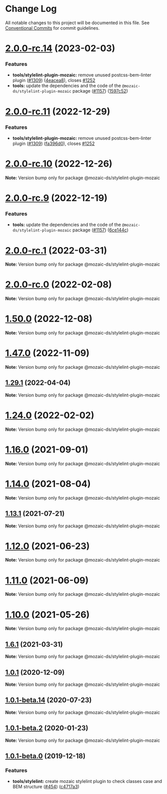 # Change Log

All notable changes to this project will be documented in this file.
See [Conventional Commits](https://conventionalcommits.org) for commit guidelines.

# [2.0.0-rc.14](https://github.com/adeo/mozaic-design-system/compare/v1.53.0...v2.0.0-rc.14) (2023-02-03)


### Features

* **tools/stylelint-plugin-mozaic:** remove unused postcss-bem-linter plugin ([#1309](https://github.com/adeo/mozaic-design-system/issues/1309)) ([4eacea8](https://github.com/adeo/mozaic-design-system/commit/4eacea80f7e56f4ba3a8ad430be1e4060daa4ed1)), closes [#1252](https://github.com/adeo/mozaic-design-system/issues/1252)
* **tools:** update the dependencies and the code of the `@mozaic-ds/stylelint-plugin-mozaic` package ([#1157](https://github.com/adeo/mozaic-design-system/issues/1157)) ([1597c52](https://github.com/adeo/mozaic-design-system/commit/1597c52f44a8f6ebb900432a742f8756b7d8fbb8))





# [2.0.0-rc.11](https://github.com/adeo/mozaic-design-system/compare/v2.0.0-rc.10...v2.0.0-rc.11) (2022-12-29)


### Features

* **tools/stylelint-plugin-mozaic:** remove unused postcss-bem-linter plugin ([#1309](https://github.com/adeo/mozaic-design-system/issues/1309)) ([fa396d0](https://github.com/adeo/mozaic-design-system/commit/fa396d0f7be1004158f1a3a53db71e79a361bf0b)), closes [#1252](https://github.com/adeo/mozaic-design-system/issues/1252)





# [2.0.0-rc.10](https://github.com/adeo/mozaic-design-system/compare/v2.0.0-rc.9...v2.0.0-rc.10) (2022-12-26)

**Note:** Version bump only for package @mozaic-ds/stylelint-plugin-mozaic





# [2.0.0-rc.9](https://github.com/adeo/mozaic-design-system/compare/v1.50.1...v2.0.0-rc.9) (2022-12-19)


### Features

* **tools:** update the dependencies and the code of the `@mozaic-ds/stylelint-plugin-mozaic` package ([#1157](https://github.com/adeo/mozaic-design-system/issues/1157)) ([6ce144c](https://github.com/adeo/mozaic-design-system/commit/6ce144c8698164ee8bffb43290e067ef435b5367))





# [2.0.0-rc.1](https://github.com/adeo/mozaic-design-system/compare/v1.29.0...v2.0.0-rc.1) (2022-03-31)

**Note:** Version bump only for package @mozaic-ds/stylelint-plugin-mozaic





# [2.0.0-rc.0](https://github.com/adeo/mozaic-design-system/compare/v1.24.2...v2.0.0-rc.0) (2022-02-08)

**Note:** Version bump only for package @mozaic-ds/stylelint-plugin-mozaic





# [1.50.0](https://github.com/adeo/mozaic-design-system/compare/v1.49.1...v1.50.0) (2022-12-08)

**Note:** Version bump only for package @mozaic-ds/stylelint-plugin-mozaic





# [1.47.0](https://github.com/adeo/mozaic-design-system/compare/v1.46.0...v1.47.0) (2022-11-09)

**Note:** Version bump only for package @mozaic-ds/stylelint-plugin-mozaic





## [1.29.1](https://github.com/adeo/mozaic-design-system/compare/v1.29.0...v1.29.1) (2022-04-04)

**Note:** Version bump only for package @mozaic-ds/stylelint-plugin-mozaic





# [1.24.0](https://github.com/adeo/mozaic-design-system/compare/v1.23.1...v1.24.0) (2022-02-02)

**Note:** Version bump only for package @mozaic-ds/stylelint-plugin-mozaic





# [1.16.0](https://github.com/adeo/mozaic-design-system/compare/v1.15.0...v1.16.0) (2021-09-01)

**Note:** Version bump only for package @mozaic-ds/stylelint-plugin-mozaic





# [1.14.0](https://github.com/adeo/mozaic-design-system/compare/v1.13.1...v1.14.0) (2021-08-04)

**Note:** Version bump only for package @mozaic-ds/stylelint-plugin-mozaic





## [1.13.1](https://github.com/adeo/mozaic-design-system/compare/v1.13.0...v1.13.1) (2021-07-21)

**Note:** Version bump only for package @mozaic-ds/stylelint-plugin-mozaic





# [1.12.0](https://github.com/adeo/mozaic-design-system/compare/v1.11.0...v1.12.0) (2021-06-23)

**Note:** Version bump only for package @mozaic-ds/stylelint-plugin-mozaic





# [1.11.0](https://github.com/adeo/mozaic-design-system/compare/v1.10.0...v1.11.0) (2021-06-09)

**Note:** Version bump only for package @mozaic-ds/stylelint-plugin-mozaic





# [1.10.0](https://github.com/adeo/mozaic-design-system/compare/v1.9.0...v1.10.0) (2021-05-26)

**Note:** Version bump only for package @mozaic-ds/stylelint-plugin-mozaic





## [1.6.1](https://github.com/adeo/mozaic-design-system/compare/v1.6.0...v1.6.1) (2021-03-31)

**Note:** Version bump only for package @mozaic-ds/stylelint-plugin-mozaic





## [1.0.1](https://github.com/adeo/mozaic-design-system/compare/v1.0.1-beta.22...v1.0.1) (2020-12-09)

**Note:** Version bump only for package @mozaic-ds/stylelint-plugin-mozaic





## [1.0.1-beta.14](https://github.com/adeo/mozaic-design-system/compare/v1.0.1-beta.13...v1.0.1-beta.14) (2020-07-23)

**Note:** Version bump only for package @mozaic-ds/stylelint-plugin-mozaic





## [1.0.1-beta.2](https://github.com/adeo/mozaic-design-system/compare/v1.0.1-beta.1...v1.0.1-beta.2) (2020-01-23)

**Note:** Version bump only for package @mozaic-ds/stylelint-plugin-mozaic





## [1.0.1-beta.0](https://github.com/adeo/mozaic-design-system/compare/v1.0.1-alpha.32...v1.0.1-beta.0) (2019-12-18)


### Features

* **tools/stylelint:** create mozaic stylelint plugin to check classes case and BEM structure ([#454](https://github.com/adeo/mozaic-design-system/issues/454)) ([c4717a3](https://github.com/adeo/mozaic-design-system/commit/c4717a37ed86342559b33be108f59993f9635111))
